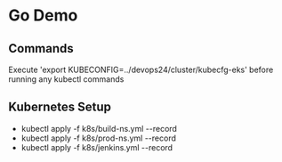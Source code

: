 # Go Demo

## Commands
Execute 'export KUBECONFIG=../devops24/cluster/kubecfg-eks' before running any kubectl commands

## Kubernetes Setup
* kubectl apply -f k8s/build-ns.yml --record
* kubectl apply -f k8s/prod-ns.yml --record
* kubectl apply -f k8s/jenkins.yml --record
